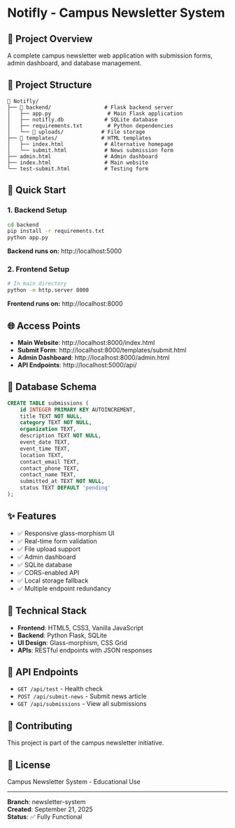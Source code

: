 # Notifly - Campus Newsletter System

## 🎯 Project Overview
A complete campus newsletter web application with submission forms, admin dashboard, and database management.

## 📁 Project Structure
```
📂 Notifly/
├── 📂 backend/                 # Flask backend server
│   ├── app.py                  # Main Flask application
│   ├── notifly.db             # SQLite database
│   ├── requirements.txt        # Python dependencies
│   └── 📂 uploads/            # File storage
├── 📂 templates/              # HTML templates
│   ├── index.html             # Alternative homepage
│   └── submit.html            # News submission form
├── admin.html                 # Admin dashboard
├── index.html                 # Main website
└── test-submit.html           # Testing form
```

## 🚀 Quick Start

### 1. Backend Setup
```bash
cd backend
pip install -r requirements.txt
python app.py
```
**Backend runs on:** http://localhost:5000

### 2. Frontend Setup
```bash
# In main directory
python -m http.server 8000
```
**Frontend runs on:** http://localhost:8000

## 🌐 Access Points
- **Main Website**: http://localhost:8000/index.html
- **Submit Form**: http://localhost:8000/templates/submit.html
- **Admin Dashboard**: http://localhost:8000/admin.html
- **API Endpoints**: http://localhost:5000/api/

## 💾 Database Schema
```sql
CREATE TABLE submissions (
    id INTEGER PRIMARY KEY AUTOINCREMENT,
    title TEXT NOT NULL,
    category TEXT NOT NULL,
    organization TEXT,
    description TEXT NOT NULL,
    event_date TEXT,
    event_time TEXT,
    location TEXT,
    contact_email TEXT,
    contact_phone TEXT,
    contact_name TEXT,
    submitted_at TEXT NOT NULL,
    status TEXT DEFAULT 'pending'
);
```

## ✨ Features
- ✅ Responsive glass-morphism UI
- ✅ Real-time form validation
- ✅ File upload support
- ✅ Admin dashboard
- ✅ SQLite database
- ✅ CORS-enabled API
- ✅ Local storage fallback
- ✅ Multiple endpoint redundancy

## 🔧 Technical Stack
- **Frontend**: HTML5, CSS3, Vanilla JavaScript
- **Backend**: Python Flask, SQLite
- **UI Design**: Glass-morphism, CSS Grid
- **APIs**: RESTful endpoints with JSON responses

## 📝 API Endpoints
- `GET /api/test` - Health check
- `POST /api/submit-news` - Submit news article
- `GET /api/submissions` - View all submissions

## 🤝 Contributing
This project is part of the campus newsletter initiative. 

## 📄 License
Campus Newsletter System - Educational Use

---
**Branch**: newsletter-system  
**Created**: September 21, 2025  
**Status**: ✅ Fully Functional